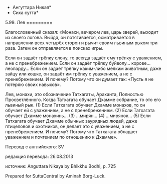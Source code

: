 * Ангуттара Никая*
* Сиха сутта*

5\.99\. Лев
\=\=\=\=\=\=\=\=\=

Благословенный сказал: «Монахи, вечером лев, царь зверей, выходит из своего логова\. Выйдя, он потягивается, осматривается в направлении всех четырёх сторон и рычит своим львиным рыком три раза\. Затем он отправляется в поисках игры\.

Если он задаёт трёпку слону, то всегда задаёт ему трёпку с уважением, а не с пренебрежением\. Если он задаёт трёпку буйволу… корове… леопарду… Если он задаёт трёпку каким\-либо мелким животным, даже зайцу или кошке, он задаёт им трёпку с уважением, а не с пренебрежением\. И почему? Потому что он думает так: «Пусть я не потеряю своих навыков»\.

Лев, монахи, это обозначение Татхагаты, Араханта, Полностью Просветлённого\. Когда Татхагата обучает Дхамме собрание, то это его львиный рык\. \(1\) Если Татхагата обучает Дхамме монахов, то он обучает ей с уважением, а не с пренебрежением\. \(2\) Если Татхагата обучает Дхамме монахинь… \(3\) …мирян… \(4\) …мирянок… \(5\) Если Татхагата обучает Дхамме обычных заурядных людей, даже птицеловов и охотников, он делает это с уважением, а не с пренебрежением\. И почему? Потому что Татхагата обладает уважением и почтением по отношению к Дхамме»\.

Перевод с английского: SV

редакция перевода: 26\.08\.2013

источник: Anguttara Nikaya by Bhikkhu Bodhi, p\. 725

Prepared for SuttaCentral by Aminah Borg\-Luck\.